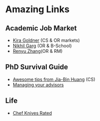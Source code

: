 # Amazing Links


## Academic Job Market
- [Kira Goldner](https://www.kiragoldner.com/blog/job-market.html) (CS & OR markets)
- [Nikhil Garg](https://gargnikhil.com/files/NikhilGarg_JobMarketAdvice.pdf) (OR & B-School)
- [Renyu Zhang](https://rphilipzhang.github.io/rphilipzhang/Reflection_OM_Job_Market_Philip_Zhang.pdf)(OR & RM)


## PhD Survival Guide
- [Awesome tips from Jia-Bin Huang](https://github.com/jbhuang0604/awesome-tips) (CS)
- [Managing your advisors](https://greatresearch.org/2013/08/14/managing-your-advisor/)

## Life
- [Chef Knives Rated](https://www.cookingforengineers.com/article/129/Chefs-Knives-Rated)
